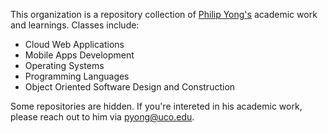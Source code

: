 This organization is a repository collection of [Philip Yong's](https://github.com/philipyong) academic work and learnings.
Classes include:
- Cloud Web Applications
- Mobile Apps Development
- Operating Systems
- Programming Languages
- Object Oriented Software Design and Construction

Some repositories are hidden.
If you're intereted in his academic work, please reach out to him via [pyong@uco.edu](mailto:pyong@uco.edu).
